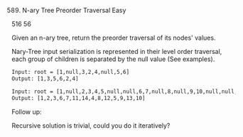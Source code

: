 589. N-ary Tree Preorder Traversal Easy

516 56

Given an n-ary tree, return the preorder traversal of its nodes' values.

Nary-Tree input serialization is represented in their level order traversal, each group of children is separated by the
null value (See examples).

```html
Input: root = [1,null,3,2,4,null,5,6]
Output: [1,3,5,6,2,4]

Input: root = [1,null,2,3,4,5,null,null,6,7,null,8,null,9,10,null,null,11,null,12,null,13,null,null,14]
Output: [1,2,3,6,7,11,14,4,8,12,5,9,13,10]
```

Follow up:

Recursive solution is trivial, could you do it iteratively?
